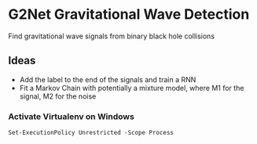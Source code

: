 # G2Net Gravitational Wave Detection
Find gravitational wave signals from binary black hole collisions

## Ideas
- Add the label to the end of the signals and train a RNN
- Fit a Markov Chain with potentially a mixture model, where M1 for the signal, M2 for the noise

### Activate Virtualenv on Windows
```
Set-ExecutionPolicy Unrestricted -Scope Process
```

